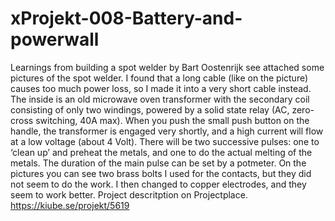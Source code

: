 # xProjekt-008-Battery-and-powerwall
Learnings from building a spot welder by Bart Oostenrijk
see attached some pictures of the spot welder. I found that a long cable (like on the picture) causes too much power loss, so I made it into a very short cable instead. The inside is an old microwave oven transformer with the secondary coil consisting of only two windings, powered by a solid state relay (AC, zero-cross switching, 40A max). When you push the small push button on the handle, the transformer is engaged very shortly, and a high current will flow at a low voltage (about 4 Volt).
There will be two successive pulses: one to ‘clean up’ and preheat the metals, and one to do the actual melting of the metals. The duration of the main pulse can be set by a potmeter.
On the pictures you can see two brass bolts I used for the contacts, but they did not seem to do the work. I then changed to copper electrodes, and they seem to work better.
Project descritption on Projectplace. https://kiube.se/projekt/5619
